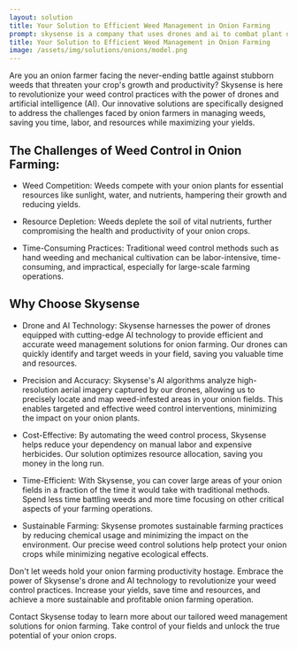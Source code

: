 ```yaml
---
layout: solution
title: Your Solution to Efficient Weed Management in Onion Farming
prompt: skysense is a company that uses drones and ai to combat plant disease and provides weed management solutions. target customer is farm owners. write a short landing page outlining the challenges of weed control in onion farming and why they should use skysense
title: Your Solution to Efficient Weed Management in Onion Farming
image: /assets/img/solutions/onions/model.png
---
```


Are you an onion farmer facing the never-ending battle against stubborn weeds that threaten your crop's growth and productivity? Skysense is here to revolutionize your weed control practices with the power of drones and artificial intelligence (AI). Our innovative solutions are specifically designed to address the challenges faced by onion farmers in managing weeds, saving you time, labor, and resources while maximizing your yields.

## The Challenges of Weed Control in Onion Farming:

- Weed Competition: Weeds compete with your onion plants for essential resources like sunlight, water, and nutrients, hampering their growth and reducing yields.

- Resource Depletion: Weeds deplete the soil of vital nutrients, further compromising the health and productivity of your onion crops.

- Time-Consuming Practices: Traditional weed control methods such as hand weeding and mechanical cultivation can be labor-intensive, time-consuming, and impractical, especially for large-scale farming operations.

## Why Choose Skysense

- Drone and AI Technology: Skysense harnesses the power of drones equipped with cutting-edge AI technology to provide efficient and accurate weed management solutions for onion farming. Our drones can quickly identify and target weeds in your field, saving you valuable time and resources.

- Precision and Accuracy: Skysense's AI algorithms analyze high-resolution aerial imagery captured by our drones, allowing us to precisely locate and map weed-infested areas in your onion fields. This enables targeted and effective weed control interventions, minimizing the impact on your onion plants.

- Cost-Effective: By automating the weed control process, Skysense helps reduce your dependency on manual labor and expensive herbicides. Our solution optimizes resource allocation, saving you money in the long run.

- Time-Efficient: With Skysense, you can cover large areas of your onion fields in a fraction of the time it would take with traditional methods. Spend less time battling weeds and more time focusing on other critical aspects of your farming operations.

- Sustainable Farming: Skysense promotes sustainable farming practices by reducing chemical usage and minimizing the impact on the environment. Our precise weed control solutions help protect your onion crops while minimizing negative ecological effects.

Don't let weeds hold your onion farming productivity hostage. Embrace the power of Skysense's drone and AI technology to revolutionize your weed control practices. Increase your yields, save time and resources, and achieve a more sustainable and profitable onion farming operation.

Contact Skysense today to learn more about our tailored weed management solutions for onion farming. Take control of your fields and unlock the true potential of your onion crops.